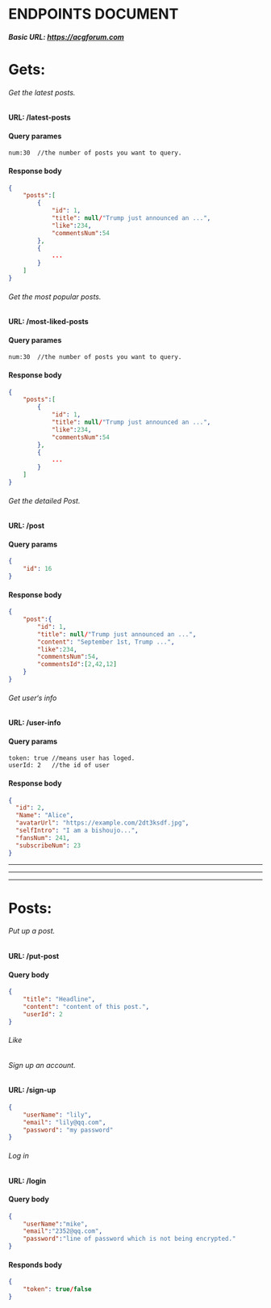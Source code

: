 # ENDPOINTS DOCUMENT

##### Basic URL: https://acgforum.com

# Gets:

###### Get the latest posts.

#### URL: /latest-posts

#### Query parames

```
num:30	//the number of posts you want to query.
```

#### Response body

```json
{
    "posts":[
    	{
            "id": 1,
            "title": null/"Trump just announced an ...",
            "like":234,
            "commentsNum":54
        },
		{
            ...
        }
    ]
}
```

###### Get the most popular posts.

#### URL: /most-liked-posts

#### Query parames

```
num:30	//the number of posts you want to query.
```

#### Response body

```json
{
    "posts":[
    	{
            "id": 1,
            "title": null/"Trump just announced an ...",
            "like":234,
            "commentsNum":54
        },
		{
            ...
        }
    ]
}
```

###### Get the detailed Post.

#### URL: /post

#### Query params

```json
{
    "id": 16
}
```

#### Response body

```json
{
    "post":{
		"id": 1,
        "title": null/"Trump just announced an ...",
        "content": "September 1st, Trump ...",
        "like":234,
        "commentsNum":54,	
        "commentsId":[2,42,12]
    }
}
```

###### Get user‘s info

#### URL: /user-info

#### Query params

```
token: true	//means user has loged.
userId: 2	//the id of user
```

#### Response body

```json
{
  "id": 2,
  "Name": "Alice",
  "avatarUrl": "https://example.com/2dt3ksdf.jpg",
  "selfIntro": "I am a bishoujo...",
  "fansNum": 241,
  "subscribeNum": 23
}

```





------

------

------



# Posts:

###### Put up a post.

#### URL: /put-post

#### Query body

```json
{
    "title": "Headline",
    "content": "content of this post.",
    "userId": 2
}
```

###### Like 

###### Sign up an account.

#### URL: /sign-up

```json
{
    "userName": "lily",
    "email": "lily@qq.com",
    "password": "my password"
}
```

###### Log in

#### URL: /login

#### Query body

```json
{
	"userName":"mike",
    "email":"2352@qq.com",
    "password":"line of password which is not being encrypted."
}
```

#### Responds body

```json
{
    "token": true/false
}
```

